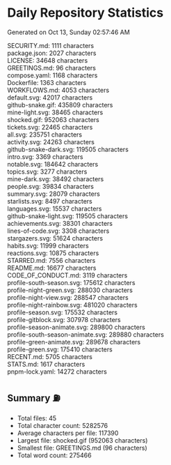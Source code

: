 # Daily Repository Statistics 
Generated on Oct 13, Sunday 02:57:46 AM  

SECURITY.md: 1111 characters  
package.json: 2027 characters  
LICENSE: 34648 characters  
GREETINGS.md: 96 characters  
compose.yaml: 1168 characters  
Dockerfile: 1363 characters  
WORKFLOWS.md: 4053 characters  
default.svg: 42017 characters  
github-snake.gif: 435809 characters  
mine-light.svg: 38465 characters  
shocked.gif: 952063 characters  
tickets.svg: 22465 characters  
all.svg: 235751 characters  
activity.svg: 24263 characters  
github-snake-dark.svg: 119505 characters  
intro.svg: 3369 characters  
notable.svg: 184642 characters  
topics.svg: 3277 characters  
mine-dark.svg: 38492 characters  
people.svg: 39834 characters  
summary.svg: 28079 characters  
starlists.svg: 8497 characters  
languages.svg: 15537 characters  
github-snake-light.svg: 119505 characters  
achievements.svg: 38301 characters  
lines-of-code.svg: 3308 characters  
stargazers.svg: 51624 characters  
habits.svg: 11999 characters  
reactions.svg: 10875 characters  
STARRED.md: 7556 characters  
README.md: 16677 characters  
CODE_OF_CONDUCT.md: 3119 characters  
profile-south-season.svg: 175612 characters  
profile-night-green.svg: 288030 characters  
profile-night-view.svg: 288547 characters  
profile-night-rainbow.svg: 481020 characters  
profile-season.svg: 175532 characters  
profile-gitblock.svg: 307978 characters  
profile-season-animate.svg: 289800 characters  
profile-south-season-animate.svg: 289880 characters  
profile-green-animate.svg: 289678 characters  
profile-green.svg: 175410 characters  
RECENT.md: 5705 characters  
STATS.md: 1617 characters  
pnpm-lock.yaml: 14272 characters  

## Summary ⛽  
- Total files: 45  
- Total character count: 5282576  
- Average characters per file: 117390  
- Largest file: shocked.gif (952063 characters)  
- Smallest file: GREETINGS.md (96 characters)  
- Total word count: 275466  
